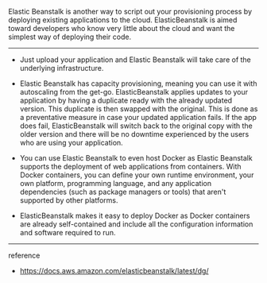 
Elastic Beanstalk is another way to script out your provisioning process by deploying existing applications to the cloud. ElasticBeanstalk is aimed toward developers who know very little about the cloud and want the simplest way of deploying their code.

---

- Just upload your application and Elastic Beanstalk will take care of the underlying infrastructure.

- Elastic Beanstalk has capacity provisioning, meaning you can use it with autoscaling from the get-go. ElasticBeanstalk applies updates to your application by having a duplicate ready with the already updated version. This duplicate is then swapped with the original. This is done as a preventative measure in case your updated application fails. If the app does fail, ElasticBeanstalk will switch back to the original copy with the older version and there will be no downtime experienced by the users who are using your application.

- You can use Elastic Beanstalk to even host Docker as Elastic Beanstalk supports the deployment of web applications from containers. With Docker containers, you can define your own runtime environment, your own platform, programming language, and any application dependencies (such as package managers or tools) that aren't supported by other platforms.

- ElasticBeanstalk makes it easy to deploy Docker as Docker containers are already self-contained and include all the configuration information and software required to run.

---
reference
- https://docs.aws.amazon.com/elasticbeanstalk/latest/dg/